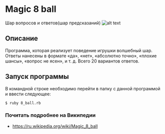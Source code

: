 # Magic 8 ball
Шар вопросов и ответов(шар предсказаний)
![alt text](https://upload.wikimedia.org/wikipedia/commons/thumb/e/eb/Magic_eight_ball.png/220px-Magic_eight_ball.png)

## Описание
Программа, которая реализует поведение игрушки волшебный шар. Ответы нанесены в формате «да», «нет», «абсолютно точно», «плохие шансы», «вопрос не ясен», и т. д. Всего 20 вариантов ответов.
## Запуск программы
В командной строке необходимо перейти в папку с данной программой и ввести следующее:
```
$ ruby 8_ball.rb
```
### Почитать подробнее на Википедии
* https://ru.wikipedia.org/wiki/Magic_8_ball
